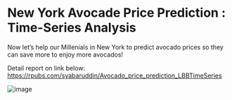 # New York Avocade Price Prediction : Time-Series Analysis

Now let’s help our Millenials in New York to predict avocado prices so they can save more to enjoy more avocados!

Detail report on link below:
https://rpubs.com/syabaruddin/Avocado_price_prediction_LBBTimeSeries

![image](https://user-images.githubusercontent.com/78594353/120100536-74ca2b80-c16b-11eb-9bc6-3d5e27eeab9a.png)
